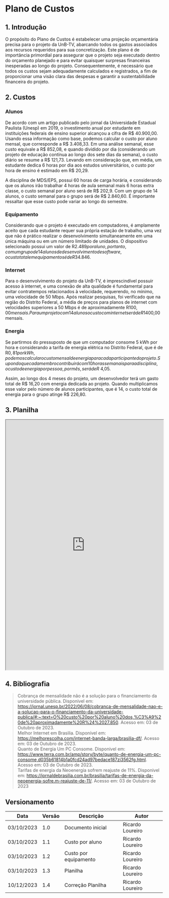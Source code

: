# Plano de Custos

## 1. Introdução

O propósito do Plano de Custos é estabelecer uma projeção orçamentária precisa para o projeto da UnB-TV, abarcando todos os gastos associados aos recursos requeridos para sua concretização. Este plano é de importância primordial para assegurar que o projeto seja executado dentro do orçamento planejado e para evitar quaisquer surpresas financeiras inesperadas ao longo do projeto. Consequentemente, é necessário que todos os custos sejam adequadamente calculados e registrados, a fim de proporcionar uma visão clara das despesas e garantir a sustentabilidade financeira do projeto.

## 2. Custos

### Alunos

De acordo com um artigo publicado pelo jornal da Universidade Estadual Paulista (Unesp) em 2019, o investimento anual por estudante em instituições federais de ensino superior alcançou a cifra de R$ 40.900,00. Usando essa informação como base, podemos calcular o custo por aluno mensal, que corresponde a R$ 3.408,33. Em uma análise semanal, esse custo equivale a R$ 852,08, e quando dividido por dia (considerando um projeto de educação contínua ao longo dos sete dias da semana), o custo diário se resume a R$ 121,73. Levando em consideração que, em média, um estudante dedica 6 horas por dia aos estudos universitários, o custo por hora de ensino é estimado em R$ 20,29.

A disciplina de MDS/EPS, possui 60 horas de carga horária, e considerando que os alunos irão trabalhar 4 horas de aula semanal mais  6 horas extra classe, o custo semanal por aluno será de R$ 202,9. Com um grupo de 14 alunos, o custo semanal para o grupo será de R$ 2.840,60. É importante ressaltar que esse custo pode variar ao longo do semestre.

### Equipamento

Considerando que o projeto é executado em computadores, é amplamente aceito que cada estudante requer sua própria estação de trabalho, uma vez que não é prático realizar o desenvolvimento simultaneamente em uma única máquina ou em um número limitado de unidades. O dispositivo selecionado possui um valor de R$2.489 por aluno, portanto, com um grupo de 14 alunos de desenvolvimento de software, o custo total em equipamentos é de R$34.846.

### Internet

Para o desenvolvimento do projeto da UnB-TV, é imprescindível possuir acesso à internet, e uma conexão de alta qualidade é fundamental para evitar contratempos relacionados à velocidade, requerendo, no mínimo, uma velocidade de 50 Mbps. Após realizar pesquisas, foi verificado que na região do Distrito Federal, a média de preços para planos de internet com velocidades superiores a 50 Mbps é de aproximadamente R$100,00 mensais. Para um projeto com 14 alunos o custo com internet será de R$1400,00 mensais.

### Energia

Se partirmos do pressuposto de que um computador consome 5 kWh por hora e considerando a tarifa de energia elétrica no Distrito Federal, que é de R$0,81 por kWh, podemos calcular o custo mensal de energia para cada participante do projeto. Supondo que cada membro contribuirá com 10 horas semanais para a disciplina, o custo de energia por pessoa, por mês, será de R$ 4,05.

Assim, ao longo dos 4 meses do projeto, um desenvolvedor terá um gasto total de R$ 16,20 com energia dedicada ao projeto. Quando multiplicamos esse valor pelo número de alunos participantes, que é 14, o custo total de energia para o grupo atinge R$ 226,80.

## 3. Planilha

<iframe iframe width=100% height=800 src="https://docs.google.com/spreadsheets/d/e/2PACX-1vSNxEkaPMcIFcObz6O3ki1Le_igPHK6LzyYv42uFKHDa_cvYHjf_kH0t0Jj5ZfWsJ94mmbFKsTXaC_O/pubhtml?gid=0&single=true"></iframe>

## 4. Bibliografia

> Cobrança de mensalidade não é a solução para o financiamento da universidade pública. Disponivel em: https://jornal.unesp.br/2022/06/08/cobranca-de-mensalidade-nao-e-a-solucao-para-o-financiamento-da-universidade-publica/#:~:text=O%20custo%20por%20aluno%20dos,%C3%A9%20de%20aproximadamente%20R%24%2027.850. Acesso em: 03 de Outubro de 2023.<br>
> Melhor Internet em Brasilia. Disponível em: https://melhorescolha.com/internet-banda-larga/brasilia-df/. Acesso em: 03 de Outubro de 2023.<br>
> Quanto de Energia Um PC Consome. Disponivel em: https://www.terra.com.br/amp/story/byte/quanto-de-energia-um-pc-consome,d035b61814b1a0fcd24ad97bedace187zi3562fg.html. Acesso em: 03 de Outubro de 2023.<br>
> Tarifas de energia da Neoenergia sofrem reajuste de 11%. Disponivel em: https://jornaldebrasilia.com.br/brasilia/tarifas-de-energia-da-neoenergia-sofre.m-reajuste-de-11/. Acesso em: 03 de Outubro de 2023

## Versionamento

| Data       | Versão | Descrição             | Autor            |
|------------|--------|-----------------------|------------------|
| 03/10/2023 | 1.0    | Documento inicial     | Ricardo Loureiro |
| 03/10/2023 | 1.1    | Custo por aluno       | Ricardo Loureiro |
| 03/10/2023 | 1.2    | Custo por equipamento | Ricardo Loureiro |
| 03/10/2023 | 1.3    | Planilha              | Ricardo Loureiro |
| 10/12/2023 | 1.4    | Correção Planilha     | Ricardo Loureiro |